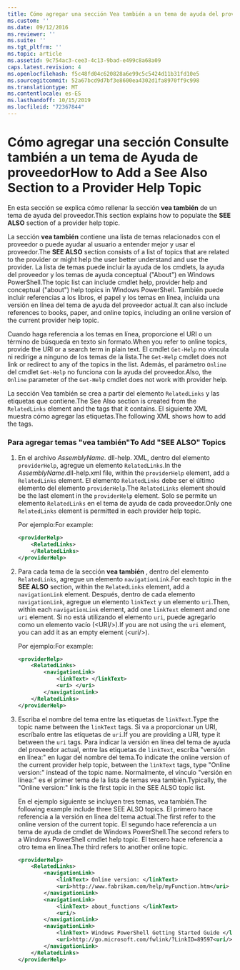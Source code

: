 ```yaml
---
title: Cómo agregar una sección Vea también a un tema de ayuda del proveedor | Microsoft Docs
ms.custom: ''
ms.date: 09/12/2016
ms.reviewer: ''
ms.suite: ''
ms.tgt_pltfrm: ''
ms.topic: article
ms.assetid: 9c754ac3-cee3-4c13-9bad-e499c8a68a09
caps.latest.revision: 4
ms.openlocfilehash: f5c48fd04c620828a6e99c5c5424d11b31fd10e5
ms.sourcegitcommit: 52a67bcd9d7bf3e8600ea4302d1fa8970ff9c998
ms.translationtype: MT
ms.contentlocale: es-ES
ms.lasthandoff: 10/15/2019
ms.locfileid: "72367844"
---
```

# <a name="how-to-add-a-see-also-section-to-a-provider-help-topic"></a><span data-ttu-id="014ba-102">Cómo agregar una sección Consulte también a un tema de Ayuda de proveedor</span><span class="sxs-lookup"><span data-stu-id="014ba-102">How to Add a See Also Section to a Provider Help Topic</span></span>

<span data-ttu-id="014ba-103">En esta sección se explica cómo rellenar la sección **vea también** de un tema de ayuda del proveedor.</span><span class="sxs-lookup"><span data-stu-id="014ba-103">This section explains how to populate the **SEE ALSO** section of a provider help topic.</span></span>

<span data-ttu-id="014ba-104">La sección **vea también** contiene una lista de temas relacionados con el proveedor o puede ayudar al usuario a entender mejor y usar el proveedor.</span><span class="sxs-lookup"><span data-stu-id="014ba-104">The **SEE ALSO** section consists of a list of topics that are related to the provider or might help the user better understand and use the provider.</span></span> <span data-ttu-id="014ba-105">La lista de temas puede incluir la ayuda de los cmdlets, la ayuda del proveedor y los temas de ayuda conceptual ("About") en Windows PowerShell.</span><span class="sxs-lookup"><span data-stu-id="014ba-105">The topic list can include cmdlet help, provider help and conceptual ("about") help topics in Windows PowerShell.</span></span> <span data-ttu-id="014ba-106">También puede incluir referencias a los libros, el papel y los temas en línea, incluida una versión en línea del tema de ayuda del proveedor actual.</span><span class="sxs-lookup"><span data-stu-id="014ba-106">It can also include references to books, paper, and online topics, including an online version of the current provider help topic.</span></span>

<span data-ttu-id="014ba-107">Cuando haga referencia a los temas en línea, proporcione el URI o un término de búsqueda en texto sin formato.</span><span class="sxs-lookup"><span data-stu-id="014ba-107">When you refer to online topics, provide the URI or a search term in plain text.</span></span> <span data-ttu-id="014ba-108">El cmdlet `Get-Help` no vincula ni redirige a ninguno de los temas de la lista.</span><span class="sxs-lookup"><span data-stu-id="014ba-108">The `Get-Help` cmdlet does not link or redirect to any of the topics in the list.</span></span> <span data-ttu-id="014ba-109">Además, el parámetro `Online` del cmdlet `Get-Help` no funciona con la ayuda del proveedor.</span><span class="sxs-lookup"><span data-stu-id="014ba-109">Also, the `Online` parameter of the `Get-Help` cmdlet does not work with provider help.</span></span>

<span data-ttu-id="014ba-110">La sección Vea también se crea a partir del elemento `RelatedLinks` y las etiquetas que contiene.</span><span class="sxs-lookup"><span data-stu-id="014ba-110">The See Also section is created from the `RelatedLinks` element and the tags that it contains.</span></span> <span data-ttu-id="014ba-111">El siguiente XML muestra cómo agregar las etiquetas.</span><span class="sxs-lookup"><span data-stu-id="014ba-111">The following XML shows how to add the tags.</span></span>

### <a name="to-add-see-also-topics"></a><span data-ttu-id="014ba-112">Para agregar temas "vea también"</span><span class="sxs-lookup"><span data-stu-id="014ba-112">To Add "SEE ALSO" Topics</span></span>

1. <span data-ttu-id="014ba-113">En el archivo *AssemblyName*. dll-help. XML, dentro del elemento `providerHelp`, agregue un elemento `RelatedLinks`.</span><span class="sxs-lookup"><span data-stu-id="014ba-113">In the *AssemblyName*.dll-help.xml file, within the `providerHelp` element, add a `RelatedLinks` element.</span></span> <span data-ttu-id="014ba-114">El elemento `RelatedLinks` debe ser el último elemento del elemento `providerHelp`.</span><span class="sxs-lookup"><span data-stu-id="014ba-114">The `RelatedLinks` element should be the last element in the `providerHelp` element.</span></span> <span data-ttu-id="014ba-115">Solo se permite un elemento `RelatedLinks` en el tema de ayuda de cada proveedor.</span><span class="sxs-lookup"><span data-stu-id="014ba-115">Only one `RelatedLinks` element is permitted in each provider help topic.</span></span>

   <span data-ttu-id="014ba-116">Por ejemplo:</span><span class="sxs-lookup"><span data-stu-id="014ba-116">For example:</span></span>

    ```xml
    <providerHelp>
        <RelatedLinks>
        </RelatedLinks>
    </providerHelp>
    ```

2. <span data-ttu-id="014ba-117">Para cada tema de la sección **vea también** , dentro del elemento `RelatedLinks`, agregue un elemento `navigationLink`.</span><span class="sxs-lookup"><span data-stu-id="014ba-117">For each topic in the **SEE ALSO** section, within the `RelatedLinks` element, add a `navigationLink` element.</span></span> <span data-ttu-id="014ba-118">Después, dentro de cada elemento `navigationLink`, agregue un elemento `linkText` y un elemento `uri`.</span><span class="sxs-lookup"><span data-stu-id="014ba-118">Then, within each `navigationLink` element, add one `linkText` element and one `uri` element.</span></span> <span data-ttu-id="014ba-119">Si no está utilizando el elemento `uri`, puede agregarlo como un elemento vacío (\<URI/>).</span><span class="sxs-lookup"><span data-stu-id="014ba-119">If you are not using the `uri` element, you can add it as an empty element (\<uri/>).</span></span>

   <span data-ttu-id="014ba-120">Por ejemplo:</span><span class="sxs-lookup"><span data-stu-id="014ba-120">For example:</span></span>

    ```xml
    <providerHelp>
        <RelatedLinks>
            <navigationLink>
                <linkText> </linkText>
                <uri> </uri>
            </navigationLink>
        </RelatedLinks>
    </providerHelp>
    ```

3. <span data-ttu-id="014ba-121">Escriba el nombre del tema entre las etiquetas de `linkText`.</span><span class="sxs-lookup"><span data-stu-id="014ba-121">Type the topic name between the `linkText` tags.</span></span> <span data-ttu-id="014ba-122">Si va a proporcionar un URI, escríbalo entre las etiquetas de `uri`.</span><span class="sxs-lookup"><span data-stu-id="014ba-122">If you are providing a URI, type it between the `uri` tags.</span></span> <span data-ttu-id="014ba-123">Para indicar la versión en línea del tema de ayuda del proveedor actual, entre las etiquetas de `linkText`, escriba "versión en línea:" en lugar del nombre del tema.</span><span class="sxs-lookup"><span data-stu-id="014ba-123">To indicate the online version of the current provider help topic, between the `linkText` tags, type "Online version:" instead of the topic name.</span></span> <span data-ttu-id="014ba-124">Normalmente, el vínculo "versión en línea:" es el primer tema de la lista de temas vea también.</span><span class="sxs-lookup"><span data-stu-id="014ba-124">Typically, the "Online version:" link is the first topic in the SEE ALSO topic list.</span></span>

   <span data-ttu-id="014ba-125">En el ejemplo siguiente se incluyen tres temas, vea también.</span><span class="sxs-lookup"><span data-stu-id="014ba-125">The following example include three SEE ALSO topics.</span></span> <span data-ttu-id="014ba-126">El primero hace referencia a la versión en línea del tema actual.</span><span class="sxs-lookup"><span data-stu-id="014ba-126">The first refer to the online version of the current topic.</span></span> <span data-ttu-id="014ba-127">El segundo hace referencia a un tema de ayuda de cmdlet de Windows PowerShell.</span><span class="sxs-lookup"><span data-stu-id="014ba-127">The second refers to a Windows PowerShell cmdlet help topic.</span></span> <span data-ttu-id="014ba-128">El tercero hace referencia a otro tema en línea.</span><span class="sxs-lookup"><span data-stu-id="014ba-128">The third refers to another online topic.</span></span>

    ```xml
    <providerHelp>
        <RelatedLinks>
            <navigationLink>
                <linkText> Online version: </linkText>
                <uri>http://www.fabrikam.com/help/myFunction.htm</uri>
            </navigationLink>
            <navigationLink>
                <linkText> about_functions </linkText>
                <uri/>
            </navigationLink>
            <navigationLink>
                <linkText> Windows PowerShell Getting Started Guide </linkText>
                <uri>http://go.microsoft.com/fwlink/?LinkID=89597<uri/>
            </navigationLink>
        </RelatedLinks>
    </providerHelp>
    ```